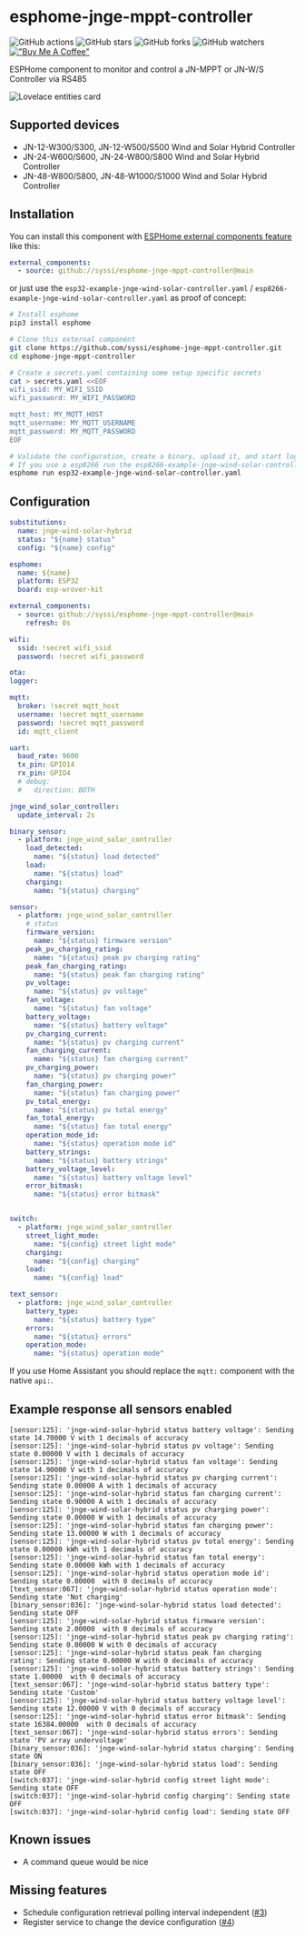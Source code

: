# esphome-jnge-mppt-controller

![GitHub actions](https://github.com/syssi/esphome-jnge-mppt-controller/actions/workflows/ci.yaml/badge.svg)
![GitHub stars](https://img.shields.io/github/stars/syssi/esphome-jnge-mppt-controller)
![GitHub forks](https://img.shields.io/github/forks/syssi/esphome-jnge-mppt-controller)
![GitHub watchers](https://img.shields.io/github/watchers/syssi/esphome-jnge-mppt-controller)
[!["Buy Me A Coffee"](https://img.shields.io/badge/buy%20me%20a%20coffee-donate-yellow.svg)](https://www.buymeacoffee.com/syssi)

ESPHome component to monitor and control a JN-MPPT or JN-W/S Controller via RS485

![Lovelace entities card](lovelace-entities-card.png "Lovelace entities card")


## Supported devices

* JN-12-W300/S300, JN-12-W500/S500 Wind and Solar Hybrid Controller
* JN-24-W600/S600, JN-24-W800/S800 Wind and Solar Hybrid Controller
* JN-48-W800/S800, JN-48-W1000/S1000 Wind and Solar Hybrid Controller

## Installation

You can install this component with [ESPHome external components feature](https://esphome.io/components/external_components.html) like this:
```yaml
external_components:
  - source: github://syssi/esphome-jnge-mppt-controller@main
```

or just use the `esp32-example-jnge-wind-solar-controller.yaml` / `esp8266-example-jnge-wind-solar-controller.yaml` as proof of concept:

```bash
# Install esphome
pip3 install esphome

# Clone this external component
git clone https://github.com/syssi/esphome-jnge-mppt-controller.git
cd esphome-jnge-mppt-controller

# Create a secrets.yaml containing some setup specific secrets
cat > secrets.yaml <<EOF
wifi_ssid: MY_WIFI_SSID
wifi_password: MY_WIFI_PASSWORD

mqtt_host: MY_MQTT_HOST
mqtt_username: MY_MQTT_USERNAME
mqtt_password: MY_MQTT_PASSWORD
EOF

# Validate the configuration, create a binary, upload it, and start logs
# If you use a esp8266 run the esp8266-example-jnge-wind-solar-controller.yaml
esphome run esp32-example-jnge-wind-solar-controller.yaml
```

## Configuration

```yaml
substitutions:
  name: jnge-wind-solar-hybrid
  status: "${name} status"
  config: "${name} config"

esphome:
  name: ${name}
  platform: ESP32
  board: esp-wrover-kit

external_components:
  - source: github://syssi/esphome-jnge-mppt-controller@main
    refresh: 0s

wifi:
  ssid: !secret wifi_ssid
  password: !secret wifi_password

ota:
logger:

mqtt:
  broker: !secret mqtt_host
  username: !secret mqtt_username
  password: !secret mqtt_password
  id: mqtt_client

uart:
  baud_rate: 9600
  tx_pin: GPIO14
  rx_pin: GPIO4
  # debug:
  #   direction: BOTH

jnge_wind_solar_controller:
  update_interval: 2s

binary_sensor:
  - platform: jnge_wind_solar_controller
    load_detected:
      name: "${status} load detected"
    load:
      name: "${status} load"
    charging:
      name: "${status} charging"

sensor:
  - platform: jnge_wind_solar_controller
    # status
    firmware_version:
      name: "${status} firmware version"
    peak_pv_charging_rating:
      name: "${status} peak pv charging rating"
    peak_fan_charging_rating:
      name: "${status} peak fan charging rating"
    pv_voltage:
      name: "${status} pv voltage"
    fan_voltage:
      name: "${status} fan voltage"
    battery_voltage:
      name: "${status} battery voltage"
    pv_charging_current:
      name: "${status} pv charging current"
    fan_charging_current:
      name: "${status} fan charging current"
    pv_charging_power:
      name: "${status} pv charging power"
    fan_charging_power:
      name: "${status} fan charging power"
    pv_total_energy:
      name: "${status} pv total energy"
    fan_total_energy:
      name: "${status} fan total energy"
    operation_mode_id:
      name: "${status} operation mode id"
    battery_strings:
      name: "${status} battery strings"
    battery_voltage_level:
      name: "${status} battery voltage level"
    error_bitmask:
      name: "${status} error bitmask"


switch:
  - platform: jnge_wind_solar_controller
    street_light_mode:
      name: "${config} street light mode"
    charging:
      name: "${config} charging"
    load:
      name: "${config} load"

text_sensor:
  - platform: jnge_wind_solar_controller
    battery_type:
      name: "${status} battery type"
    errors:
      name: "${status} errors"
    operation_mode:
      name: "${status} operation mode"
```

If you use Home Assistant you should replace the `mqtt:` component with the native `api:`.

## Example response all sensors enabled

```
[sensor:125]: 'jnge-wind-solar-hybrid status battery voltage': Sending state 14.70000 V with 1 decimals of accuracy
[sensor:125]: 'jnge-wind-solar-hybrid status pv voltage': Sending state 0.00000 V with 1 decimals of accuracy
[sensor:125]: 'jnge-wind-solar-hybrid status fan voltage': Sending state 14.90000 V with 1 decimals of accuracy
[sensor:125]: 'jnge-wind-solar-hybrid status pv charging current': Sending state 0.00000 A with 1 decimals of accuracy
[sensor:125]: 'jnge-wind-solar-hybrid status fan charging current': Sending state 0.90000 A with 1 decimals of accuracy
[sensor:125]: 'jnge-wind-solar-hybrid status pv charging power': Sending state 0.00000 W with 1 decimals of accuracy
[sensor:125]: 'jnge-wind-solar-hybrid status fan charging power': Sending state 13.00000 W with 1 decimals of accuracy
[sensor:125]: 'jnge-wind-solar-hybrid status pv total energy': Sending state 0.00000 kWh with 1 decimals of accuracy
[sensor:125]: 'jnge-wind-solar-hybrid status fan total energy': Sending state 0.00000 kWh with 1 decimals of accuracy
[sensor:125]: 'jnge-wind-solar-hybrid status operation mode id': Sending state 0.00000  with 0 decimals of accuracy
[text_sensor:067]: 'jnge-wind-solar-hybrid status operation mode': Sending state 'Not charging'
[binary_sensor:036]: 'jnge-wind-solar-hybrid status load detected': Sending state OFF
[sensor:125]: 'jnge-wind-solar-hybrid status firmware version': Sending state 2.00000  with 0 decimals of accuracy
[sensor:125]: 'jnge-wind-solar-hybrid status peak pv charging rating': Sending state 0.00000 W with 0 decimals of accuracy
[sensor:125]: 'jnge-wind-solar-hybrid status peak fan charging rating': Sending state 0.00000 W with 0 decimals of accuracy
[sensor:125]: 'jnge-wind-solar-hybrid status battery strings': Sending state 1.00000  with 0 decimals of accuracy
[text_sensor:067]: 'jnge-wind-solar-hybrid status battery type': Sending state 'Custom'
[sensor:125]: 'jnge-wind-solar-hybrid status battery voltage level': Sending state 12.00000 V with 0 decimals of accuracy
[sensor:125]: 'jnge-wind-solar-hybrid status error bitmask': Sending state 16384.00000  with 0 decimals of accuracy
[text_sensor:067]: 'jnge-wind-solar-hybrid status errors': Sending state 'PV array undervoltage'
[binary_sensor:036]: 'jnge-wind-solar-hybrid status charging': Sending state ON
[binary_sensor:036]: 'jnge-wind-solar-hybrid status load': Sending state OFF
[switch:037]: 'jnge-wind-solar-hybrid config street light mode': Sending state OFF
[switch:037]: 'jnge-wind-solar-hybrid config charging': Sending state OFF
[switch:037]: 'jnge-wind-solar-hybrid config load': Sending state OFF
```

## Known issues

* A command queue would be nice

## Missing features

* Schedule configuration retrieval polling interval independent ([#3][i3])
* Register service to change the device configuration ([#4][i4])

[i3]: https://github.com/syssi/esphome-jnge-mppt-controller/issues/3
[i4]: https://github.com/syssi/esphome-jnge-mppt-controller/issues/4
